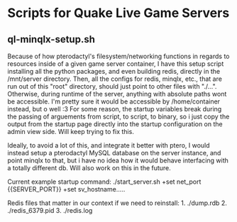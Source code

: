 # Scripts for Quake Live Game Servers

## ql-minqlx-setup.sh
Because of how pterodactyl's filesystem/networking functions in regards to resources inside of a given game server container, I have this setup script installing all the python packages, and even building redis, directly in the /mnt/server directory. Then, all the configs for redis, minqlx, etc., that are run out of this "root" directory, should just point to other files with "./...". Otherwise, during runtime of the server, anything with absolute paths wont be accessible. I'm pretty sure it would be accessible by /home/container instead, but o well :3
For some reason, the startup variables break during the passing of arguements from script, to script, to binary, so i just copy the output from the startup page directly into the startup configuration on the admin view side. Will keep trying to fix this.

Ideally, to avoid a lot of this, and integrate it better with ptero, I would instead setup a pterodactyl MySQL database on the server instance, and point minqlx to that, but i have no idea how it would behave interfacing with a totally different db. Will also work on this in the future.

Current example startup command: ./start_server.sh  +set net_port {{SERVER_PORT}} +set sv_hostname.....

Redis files that matter in our context if we need to reinstall:
    1. ./dump.rdb
    2. ./redis_6379.pid
    3. ./redis.log